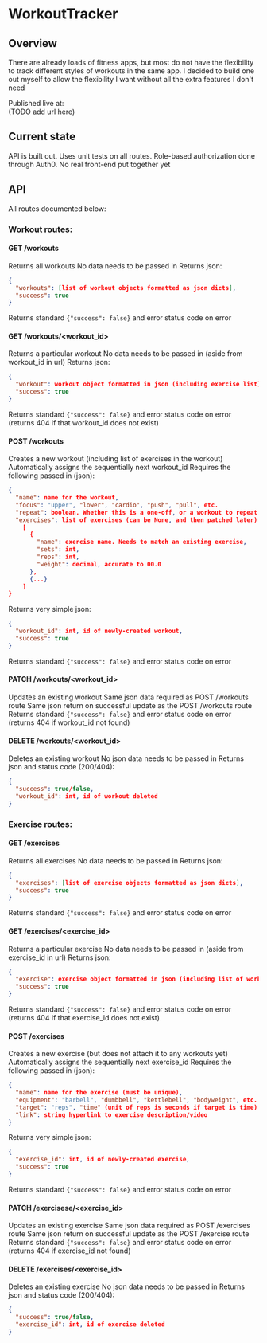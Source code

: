 # WorkoutTracker


## Overview
<p>There are already loads of fitness apps, but most do not have the flexibility to track different styles of workouts in the same app.
I decided to build one out myself to allow the flexibility I want without all the extra features I don't need</p>

<p>Published live at:<br>
(TODO add url here)</p>


## Current state
API is built out.
Uses unit tests on all routes.
Role-based authorization done through Auth0.
No real front-end put together yet


## API
All routes documented below:

### Workout routes:
#### GET /workouts
Returns all workouts
No data needs to be passed in
Returns json:
```json
{
  "workouts": [list of workout objects formatted as json dicts],
  "success": true
}
```
Returns standard `{"success": false}` and error status code on error

#### GET /workouts/<workout_id>
Returns a particular workout
No data needs to be passed in (aside from workout_id in url)
Returns json:
```json
{
  "workout": workout object formatted in json (including exercise list),
  "success": true
}
```
Returns standard `{"success": false}` and error status code on error
(returns 404 if that workout_id does not exist)

#### POST /workouts
Creates a new workout (including list of exercises in the workout)
Automatically assigns the sequentially next workout_id
Requires the following passed in (json):
```json
{
  "name": name for the workout,
  "focus": "upper", "lower", "cardio", "push", "pull", etc.
  "repeat": boolean. Whether this is a one-off, or a workout to repeat later (not currently utilized)
  "exercises": list of exercises (can be None, and then patched later)
    [
      {
        "name": exercise name. Needs to match an existing exercise,
        "sets": int,
        "reps": int,
        "weight": decimal, accurate to 00.0
      },
      {...}
    ]
}
```
Returns very simple json:
```json
{
  "workout_id": int, id of newly-created workout,
  "success": true
}
```
Returns standard `{"success": false}` and error status code on error

#### PATCH /workouts/<workout_id>
Updates an existing workout
Same json data required as POST /workouts route
Same json return on successful update as the POST /workouts route
Returns standard `{"success": false}` and error status code on error
(returns 404 if workout_id not found)

#### DELETE /workouts/<workout_id>
Deletes an existing workout
No json data needs to be passed in
Returns json and status code (200/404):
```json
{
  "success": true/false,
  "workout_id": int, id of workout deleted
}
```

### Exercise routes:
#### GET /exercises
Returns all exercises
No data needs to be passed in
Returns json:
```json
{
  "exercises": [list of exercise objects formatted as json dicts],
  "success": true
}
```
Returns standard `{"success": false}` and error status code on error

#### GET /exercises/<exercise_id>
Returns a particular exercise
No data needs to be passed in (aside from exercise_id in url)
Returns json:
```json
{
  "exercise": exercise object formatted in json (including list of workouts using this exercise),
  "success": true
}
```
Returns standard `{"success": false}` and error status code on error
(returns 404 if that exercise_id does not exist)

#### POST /exercises
Creates a new exercise (but does not attach it to any workouts yet)
Automatically assigns the sequentially next exercise_id
Requires the following passed in (json):
```json
{
  "name": name for the exercise (must be unique),
  "equipment": "barbell", "dumbbell", "kettlebell", "bodyweight", etc.
  "target": "reps", "time" (unit of reps is seconds if target is time)
  "link": string hyperlink to exercise description/video
}
```
Returns very simple json:
```json
{
  "exercise_id": int, id of newly-created exercise,
  "success": true
}
```
Returns standard `{"success": false}` and error status code on error

#### PATCH /exercisese/<exercise_id>
Updates an existing exercise
Same json data required as POST /exercises route
Same json return on successful update as the POST /exercise route
Returns standard `{"success": false}` and error status code on error
(returns 404 if exercise_id not found)

#### DELETE /exercises/<exercise_id>
Deletes an existing exercise
No json data needs to be passed in
Returns json and status code (200/404):
```json
{
  "success": true/false,
  "exercise_id": int, id of exercise deleted
}
```
